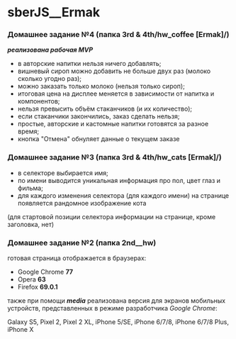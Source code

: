 sberJS__Ermak
======================

### Домашнее задание №4 (папка 3rd & 4th/hw_coffee [Ermak]/)
***реализована рабочая MVP***
* в авторские напитки нельзя ничего добавлять;
* вишневый сироп можно добавить не больше двух раз (молоко сколько угодно раз);
* можно заказать только молоко (нельзя только сироп);
* итоговая цена на дисплее меняется в зависимости от напитка и компонентов;
* нельзя превысить объём стаканчиков (и их количество);
* если стаканчики закончились, заказ сделать нельзя;
* простые, авторские и кастомные напитки готовятся за разное время;
* кнопка "Отмена" обнуляет данные о текущем заказе




### Домашнее задание №3 (папка 3rd & 4th/hw_cats [Ermak]/)
* в селекторе выбирается имя;
* по имени выводится уникальная информация про пол, цвет глаз и фильма;
* для каждого изменения селектора (для каждого имени) на странице появляется рандомное изображение кота

(для стартовой позиции селектора информации на странице, кроме заголовка, нет)



### Домашнее задание №2 (папка 2nd__hw)
готовая страница отображается в браузерах:
* Google Chrome **77**
* Opera **63**
* Firefox **69.0.1**

также при помощи ***media*** реализована версия для экранов мобильных устройств, представленных в режиме разработчика _Google_ _Chrome_:

Galaxy S5, Pixel 2, Pixel 2 XL, iPhone 5/SE, iPhone 6/7/8, iPhone 6/7/8 Plus, iPhone X
